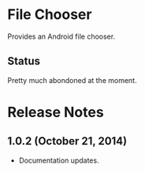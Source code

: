 # File Chooser

Provides an Android file chooser.

## Status

Pretty much abondoned at the moment.

# Release Notes
## 1.0.2 (October 21, 2014)
- Documentation updates.
